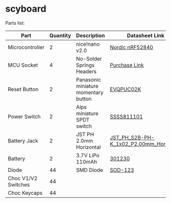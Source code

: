 # scyboard

Parts list:

| Part                    | Quantity | Description                          | Datasheet Link                                                                                    |
|-------------------------|----------|--------------------------------------|---------------------------------------------------------------------------------------------------|
| Microcontroller         |    2     | nice!nano v2.0                       | [Nordic nRF52840](https://nicekeyboards.com/nice-nano)                                            |
| MCU Socket              |    4     | No-Solder Springs Headers            | [Purchase Link](https://typeractive.xyz/products/no-solder-spring-headers?variant=47196312502503) |
| Reset Button            |    2     | Panasonic miniature momentary button | [EVQPUC02K](https://cdn.shopify.com/s/files/1/0618/5674/3655/files/PANASONIC-EVQPUC02K.pdf)       |
| Power Switch            |    2     | Alps miniature SPDT switch           | [SSSS811101](https://cdn.shopify.com/s/files/1/0618/5674/3655/files/ALPS-SSSS811101.pdf)          |
| Battery Jack            |    2     | JST PH 2.0mm Horizontal              | [JST_PH_S2B-PH-K_1x02_P2.00mm_Horizontal](http://www.jst-mfg.com/product/pdf/eng/ePH.pdf)         |
| Battery                 |    2     | 3.7V LiPo 110mAh                     | [301230]()                                                                                        |
| Diode                   |    44    | SMD Diode                            | [SOD-123](https://www.onsemi.com/download/data-sheet/pdf/mmsd301t1-d.pdf)                         |
| Choc V1/V2 Switches     |    44    |                                      |                                                                                                   |
| Choc Keycaps            |    44    |                                      |                                                                                                   |

